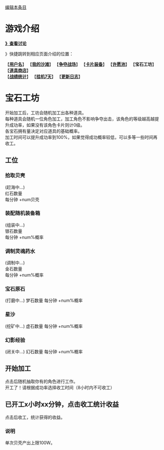 [编辑本条目](https://github.com/GuguTown/Wiki/edit/main/function/好运奖励.md)
# 游戏介绍
[**》查看讨论**](#讨论)   

》快捷跳转到相应页面介绍的位置：   

【[**用户名**](首页.md)】 【[**我的沙滩**](我的沙滩.md)】 【[**争夺战场**](争夺战场.md)】 【[**卡片装备**](卡片装备.md)】 【[**许愿池**](许愿池.md)】 【**宝石工坊**】 【[**道具商店**](../shop.md)】   
【[**战绩统计**](战绩统计.md)】 【[**挂机7天**](挂机7天.md)】 【[**更新日志**](更新日志.md)】  

# 宝石工坊
开始加工后，工坊会随机加工出各种道具。   
每种道具会随机一位角色加工，加工角色不影响争夺出击，该角色的等级越高越提升成功率，如果没有该角色卡片则计0级。   
各宝石拥有量决定对应道具的基础概率。   
加工时间可以提升成功率到100%，如果觉得成功概率较低，可以多等一些时间再收工。   
## 工位
### 拾取贝壳
(赶海中...)   
红石数量   
每分钟 +num贝壳
### 装配随机装备箱
(组装中...)   
银石数量   
每分钟 +num%概率
### 调制灵魂药水
(调制中...)  
金石数量  
每分钟 +num%概率  
### 宝石原石
(打磨中...)
梦石数量
每分钟 +num%概率
### 星沙
(挖矿中...)
虚石数量
每分钟 +num%概率
### 幻影经验
(闭关中...)
幻石数量
每分钟 +num%概率
## 开始加工
点击后随机抽取你有的角色进行工作。    
开工了！请根据成功率选择收工时间（8小时内不可收工）
## 已开工x小时xx分钟，点击收工统计收益
点击后收工，统计获得的收益。

### 说明
单次贝壳产出上限100W。  

<!--
### 说明
奖池与卡堆每日刷新，卡堆中一共有12张卡牌。   
鼠标点击任意一张牌，获得该牌种基本数值乘以牌面倍数的奖励（已经翻开的卡如果是光环，数值会小于实际增长数值，因为这个数值是按照“增长后的光环数值”算出来的）   
如：抽取到一张“5.5倍贝壳”的牌，我的基础奖励为“156200贝壳”，那么获得 859100 贝壳   
基本数值作为公式计算用途，如果没有抽到对应的牌（贝壳、光环牌），是没有基础奖励的   
锻造材料箱和体能刺激药水奖励不受倍数影响，固定为1。  
### 奖池
贝壳卡：9张   
光环卡：1张   
锻造材料箱卡：1张   
体能刺激药水卡：1张   
### 奖池基本数值算法
贝壳=(1000+争夺等级\*400)   
体能刺激药水=1   
锻造材料箱=1  
光环点数=(280%-我的光环%)/100   
光环小于100%时，如果抽到光环，获得双倍增长。
### 翻牌消耗
**注意：使用贝壳无视上限的翻牌消耗会逐次增加，量力而为。**   
非VIP每日翻牌上限为1，SVIP与BVIP均可以将翻牌上限+1（可叠加）。   
第 $N$ 次无视上限翻牌将消耗 $40000 \times 2^N$ 贝壳。   
-->

<link rel="dns-prefetch" href="http://cdn.mathjax.org">
<script type="text/javascript" async src="https://cdn.bootcss.com/mathjax/2.7.0/MathJax.js?config=TeX-AMS-MML_HTMLorMML"></script>
<script type="text/javascript" async src="https://cdnjs.cloudflare.com/ajax/libs/mathjax/2.7.0/MathJax.js?config=TeX-AMS-MML_HTMLorMML"></script>
<script type="text/x-mathjax-config">MathJax.Hub.Config({ tex2jax: {inlineMath: [['$','$']]} });</script>
